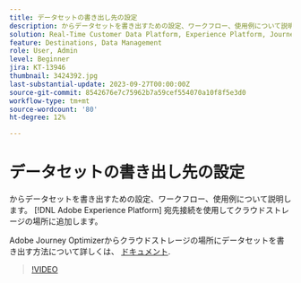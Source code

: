 ```yaml
---
title: データセットの書き出し先の設定
description: からデータセットを書き出すための設定、ワークフロー、使用例について説明します。 [!DNL Adobe Experience Platform] 宛先接続を使用してクラウドストレージの場所に追加します。
solution: Real-Time Customer Data Platform, Experience Platform, Journey Optimizer
feature: Destinations, Data Management
role: User, Admin
level: Beginner
jira: KT-13946
thumbnail: 3424392.jpg
last-substantial-update: 2023-09-27T00:00:00Z
source-git-commit: 8542676e7c75962b7a59cef554070a10f8f5e3d0
workflow-type: tm+mt
source-wordcount: '80'
ht-degree: 12%

---
```


# データセットの書き出し先の設定

からデータセットを書き出すための設定、ワークフロー、使用例について説明します。 [!DNL Adobe Experience Platform] 宛先接続を使用してクラウドストレージの場所に追加します。

Adobe Journey Optimizerからクラウドストレージの場所にデータセットを書き出す方法について詳しくは、 [ドキュメント](https://experienceleague.adobe.com/docs/journey-optimizer/using/data-management/datasets/export-datasets.html?lang=ja).

>[!VIDEO](https://video.tv.adobe.com/v/3424392/?learn=on)
